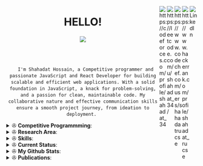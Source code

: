 <a href="https://www.linkedin.com/in/shahadat-hossain-3aa2a620b/" target="_blank" rel="nofollow"><img align="right" alt="LinkedIn" width="20px" src="https://cdn.jsdelivr.net/npm/simple-icons@v3/icons/linkedin.svg" /></a>

<a href="https://www.hackerrank.com/profile/shahadat_rucse" target="blank"><img align="right" src="https://cdn.jsdelivr.net/npm/simple-icons@3.0.1/icons/hackerrank.svg" alt="https://www.hackerrank.com/profile/shahadat_rucse" width="20px"  /></a>
<a href="https://www.codechef.com/users/shahadatrucse" target="blank"><img align="right" src="https://cdn.jsdelivr.net/npm/simple-icons@3.1.0/icons/codechef.svg" alt="https://www.codechef.com/users/shahadatrucse" width="20px"  /></a>
<a href="https://leetcode.com/u/shahadat_34/" target="blank"><img align="right" src="https://cdn.jsdelivr.net/npm/simple-icons@3.1.0/icons/leetcode.svg" alt="https://leetcode.com/u/shahadat_34/" width="20px"  /></a>
<a href="https://codeforces.com/profile/shahadat_34" target="blank"><img align="right" src="https://cdn.jsdelivr.net/npm/simple-icons@3.0.1/icons/codeforces.svg" alt="https://codeforces.com/profile/shahadat_34" width="20px"  /></a>
<h1 align="center"> HELLO!</h1>
<p align="center">
  <a href="https://github.com/shahadatrucse">
    <img align="center" src="https://media.giphy.com/media/13HgwGsXF0aiGY/giphy.gif" width="300">
  </a>
</p>

<br>
<p align="center">
  <code>
  I'm Shahadat Hossain, a Competitive programmer and passionate JavaScript and React Developer for building scalable and efficient web applications. With a solid foundation in JavaScript, a knack for problem-solving, and a passion for clean, maintainable code. My collaborative nature and effective communication skills ensure a smooth project journey, from ideation to deployment. </code>
</p>

<details>
 <summary> ✇ <b>Competitive Programmming</b>: </summary>
<br>
<h2 align="center">ONLINE JUDGE</h2>
<p align="center">
  <a href="https://codeforces.com/profile/shahadat_34"><img src="https://img.shields.io/badge/Online%20Judge-Codeforces-red"> </a>
  <a href="https://codeforces.com/profile/shahadat_34"> <img src="https://img.shields.io/badge/id-shahadat_34-blueviolet"> </a>
  <a href="https://codeforces.com/contests/with/shahadat_34"> <img src="https://img.shields.io/badge/Total%20Contest-21-green"> </a>
  <a href="https://codeforces.com/profile/shahadat_34"> <img src="https://img.shields.io/badge/Problem%20Solved-255-orange"> </a>
  <a href="https://codeforces.com/profile/shahadat_34"> <img src="https://img.shields.io/badge/Max--rating-879-blue"> </a>
</p>
  <p align="center">
  <a href="https://leetcode.com/u/shahadat_34/"><img src="https://img.shields.io/badge/Online%20Judge-Leetcode-red"> </a>
  <a href="https://leetcode.com/u/shahadat_34/"> <img src="https://img.shields.io/badge/id-shahadat_34-blueviolet"> </a>
  <a href="https://leetcode.com/u/shahadat_34/"> <img src="https://img.shields.io/badge/Total%20Contest-4-green"> </a>
  <a href="https://leetcode.com/u/shahadat_34/"> <img src="https://img.shields.io/badge/Problem%20Solved-199-orange"> </a>
  <a href="https://leetcode.com/u/shahadat_34/"> <img src="https://img.shields.io/badge/Max--rating-1438-blue"> </a>
</p>
<p align="center">
  <a href="https://www.codechef.com/users/shahadatrucse"><img src="https://img.shields.io/badge/Online%20Judge-Codechef-red"> </a>
  <a href="https://www.codechef.com/users/shahadatrucse"> <img src="https://img.shields.io/badge/id-shahadatrucse-blueviolet"> </a>
  <a href="https://www.codechef.com/users/shahadatrucse"> <img src="https://img.shields.io/badge/Total%20Contest-4-green"> </a>
  <a href="https://www.codechef.com/users/shahadatrucse"> <img src="https://img.shields.io/badge/Problem%20Solved-19-orange"> </a>
  <a href="https://www.codechef.com/users/shahadatrucse"> <img src="https://img.shields.io/badge/Max--rating-1399-blue"> </a>
</p>
  <p align="center">
  <a href="https://www.hackerrank.com/profile/shahadat_rucse"><img src="https://img.shields.io/badge/Online%20Judge-Hackerrank-red"> </a>
  <a href="https://www.hackerrank.com/profile/shahadat_rucse"> <img src="https://img.shields.io/badge/id-shahadat_rucse-blueviolet"> </a>
  </p>
 </details>
<details>
 <summary> ✇ <b>Research Area</b>: </summary>
<br>
<h2 align="center">RESEARCH</h2>
<p align="center">
  <img src="https://img.shields.io/badge/-Deep%20Learning-yellowgreen">
   <img src="https://img.shields.io/badge/-Machine%20Learning-orange">
  <img src="https://img.shields.io/badge/-NLP-red">
  <img src="https://img.shields.io/badge/-Basic%20Blockchain%20with%20fabrics-blue">
  <img src="https://img.shields.io/badge/-Artificial%20Intelligence-blueviolet">  
</p>
 </details>
<details>
 <summary> ✇ <b>Skills</b>: </summary>
<br>

<h2>
  <code>
    Preferred Languages
  </code>
</h2>
<br>
<p>
  <img src="views/cpp.jpg" height=40 hspace=10>
  <img src="views/javascript.png" height=40 hspace=10>
  <img src="views/java.png" height=40 hspace=10>
  <img src="views/python.png" height=40 hspace=10>
  <img src="views/sql.png" height=40 hspace=10>
</p>
<h2>
  <code>
    Tools Used
  </code>
</h2>

<p>
  
 <img src="views/git.png" height=40 hspace=10>
</p>
<br>
<h2>
  <code>
    Database
  </code>
</h2>
<br>
<p>
  <img src="views/mysql.png" height=40 hspace=10>
 <img src="views/mongodb.png" height=40 hspace=10>
</p>
<br>
<h2>
  <code>
    Integrated Development Environment(IDE)
  </code>
</h2>
<br>
<p>
  <img src="views/vscode.png" height=40 hspace=10>
  <img src="views/android_studio.png" height=40 hspace=10>
  <img src="views/codeblocks.png" height=40 hspace=10>
  <img src="views/pycharm.png" height=40 hspace=10>
  <img src="views/sublime.svg" height=40 hspace=10>
</p>
<h2>
</details>
<details>
 <summary> ✇ <b>Current Status</b>: </summary>
<br>
- 🌱 I’m currently working on <code>Natural Language Processing Toolkit (sbnltk) and in orbitax Bangladesh Limited </code> <br>
- 🤝 I’m looking for help in <code>Bangla Corpus Collection </code> <br>
- 📫 I'm learning <code>c#,dotnet,angular,...</code> <br>
- 👯 I’m looking to collaborate on <code> Bangla NLP toolkit(sbnltk) </code> <br>
- 🕸️ Ask me about <code> Problem Solving and Deep learning </code> <br>
- 🌀 Trying to blog at <code> github </code> <br>
- 💬 You can reach me <code> towhidfoysal123@gmail.com </code> <br>
- ⚡  Gaming: COD, PUBG ,Valorant and Fall Guys

</details>
<details>
 <summary> ✇ <b>My Github Stats</b>: </summary>
<br>
<p align = "center">
  <img src = "https://github-readme-stats.vercel.app/api?username=Foysal87&show_icons=true&theme=tokyonight&include_all_commits=true&count_private=true&line_height=27">
  <img src = "https://github-readme-stats.vercel.app/api/top-langs/?username=Foysal87&hide=TeX,HTML&theme=tokyonight">
</p>
<p align="center">
<img src="https://komarev.com/ghpvc/?username=Foysal87&label=Profile%20views&color=0e75b6&style=flat" alt="Towhid Ahmed Foysal" /> </p>
</details>

<details>
 <summary> ✇ <b>Publications</b>: </summary>
<br>
<p align = "center">
 1. <a href="https://ieeexplore.ieee.org/document/9667900"> Bangla Extractive Text Summarization </a>
</p>

</details>
